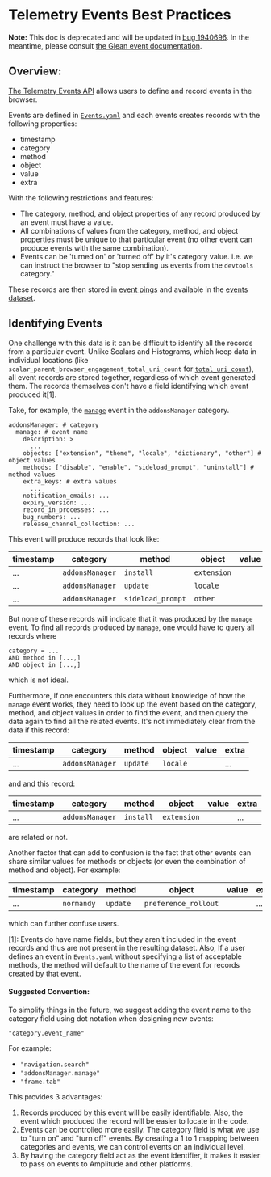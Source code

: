 # Telemetry Events Best Practices

**Note:** This doc is deprecated and will be updated in [bug 1940696](https://bugzilla.mozilla.org/show_bug.cgi?id=1940696).
In the meantime, please consult [the Glean event documentation](https://mozilla.github.io/glean/book/reference/metrics/event.html).

## Overview:

[The Telemetry Events API](https://firefox-source-docs.mozilla.org/toolkit/components/telemetry/telemetry/collection/events.html) allows users to define and record events in the browser.

Events are defined in [`Events.yaml`](https://firefox-source-docs.mozilla.org/toolkit/components/telemetry/telemetry/collection/events.html#the-yaml-definition-file) and each events creates records with the following properties:

- timestamp
- category
- method
- object
- value
- extra

With the following restrictions and features:

- The category, method, and object properties of any record produced by an event must have a value.
- All combinations of values from the category, method, and object properties must be unique to that particular event (no other event can produce events with the same combination).
- Events can be 'turned on' or 'turned off' by it's category value. i.e. we can instruct the browser to "stop sending us events from the `devtools` category."

These records are then stored in [event pings](https://firefox-source-docs.mozilla.org/toolkit/components/telemetry/data/event-ping.html) and available in the [events dataset](https://docs.telemetry.mozilla.org/datasets/batch_view/events/reference.html).

## Identifying Events

One challenge with this data is it can be difficult to identify all the records from a particular event.
Unlike Scalars and Histograms, which keep data in individual locations (like `scalar_parent_browser_engagement_total_uri_count` for [`total_uri_count`](https://searchfox.org/mozilla-central/rev/501eb4718d73870892d28f31a99b46f4783efaa0/toolkit/components/telemetry/Scalars.yaml#204)), all event records are stored together, regardless of which event generated them. The records themselves don't have a field identifying which event produced it[1].

Take, for example, the [`manage`](https://searchfox.org/mozilla-central/rev/501eb4718d73870892d28f31a99b46f4783efaa0/toolkit/components/telemetry/Events.yaml#151)
event in the `addonsManager` category.

```
addonsManager: # category
  manage: # event name
    description: >
      ...
    objects: ["extension", "theme", "locale", "dictionary", "other"] # object values
    methods: ["disable", "enable", "sideload_prompt", "uninstall"] # method values
    extra_keys: # extra values
      ...
    notification_emails: ...
    expiry_version: ...
    record_in_processes: ...
    bug_numbers: ...
    release_channel_collection: ...
```

This event will produce records that look like:

| timestamp | category        | method            | object      | value | extra |
| --------- | --------------- | ----------------- | ----------- | ----- | ----- |
| ...       | `addonsManager` | `install`         | `extension` |       | ...   |
| ...       | `addonsManager` | `update`          | `locale`    |       | ...   |
| ...       | `addonsManager` | `sideload_prompt` | `other`     |       | ...   |

But none of these records will indicate that it was produced by the `manage` event. To find all records produced by `manage`, one would have to query all records where

```
category = ...
AND method in [...,]
AND object in [...,]
```

which is not ideal.

Furthermore, if one encounters this data without knowledge of how the `manage` event works, they need to look up the event based on the category, method, and object values in order to find the event, and then query the data again to find all the related events. It's not immediately clear from the data if this record:

| timestamp | category        | method   | object   | value | extra |
| --------- | --------------- | -------- | -------- | ----- | ----- |
| ...       | `addonsManager` | `update` | `locale` |       | ...   |

and and this record:

| timestamp | category        | method    | object      | value | extra |
| --------- | --------------- | --------- | ----------- | ----- | ----- |
| ...       | `addonsManager` | `install` | `extension` |       | ...   |

are related or not.

Another factor that can add to confusion is the fact that other events can share similar values for methods or objects (or even the combination of method and object). For example:

| timestamp | category   | method   | object               | value | extra |
| --------- | ---------- | -------- | -------------------- | ----- | ----- |
| ...       | `normandy` | `update` | `preference_rollout` |       | ...   |

which can further confuse users.

[1]: Events do have name fields, but they aren't included in the event records and thus are not present in the resulting dataset. Also, If a user defines an event in `Events.yaml` without specifying a list of acceptable methods, the method will default to the name of the event for records created by that event.

#### Suggested Convention:

To simplify things in the future, we suggest adding the event name to the category field using dot notation when designing new events:

```
"category.event_name"
```

For example:

- `"navigation.search"`
- `"addonsManager.manage"`
- `"frame.tab"`

This provides 3 advantages:

1. Records produced by this event will be easily identifiable. Also, the event which produced the record will be easier to locate in the code.
2. Events can be controlled more easily. The category field is what we use to "turn on" and "turn off" events. By creating a 1 to 1 mapping between categories and events, we can control events on an individual level.
3. By having the category field act as the event identifier, it makes it easier to pass on events to Amplitude and other platforms.
